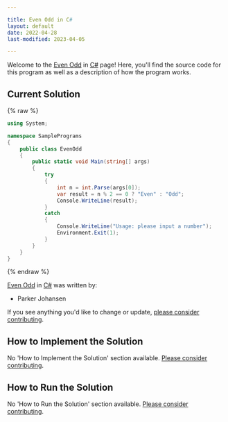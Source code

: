 ```yaml
---

title: Even Odd in C#
layout: default
date: 2022-04-28
last-modified: 2023-04-05

---
```


Welcome to the [Even Odd](https://sampleprograms.io/projects/even-odd) in [C#](https://sampleprograms.io/languages/c-sharp) page! Here, you'll find the source code for this program as well as a description of how the program works.

## Current Solution

{% raw %}

```c#
using System;

namespace SamplePrograms
{
    public class EvenOdd
    {
        public static void Main(string[] args)
        {
            try
            {
                int n = int.Parse(args[0]);
                var result = n % 2 == 0 ? "Even" : "Odd";
                Console.WriteLine(result);
            }
            catch
            {
                Console.WriteLine("Usage: please input a number");
                Environment.Exit(1);
            }
        }
    }
}
```

{% endraw %}

[Even Odd](https://sampleprograms.io/projects/even-odd) in [C#](https://sampleprograms.io/languages/c-sharp) was written by:

- Parker Johansen

If you see anything you'd like to change or update, [please consider contributing](https://github.com/TheRenegadeCoder/sample-programs).

## How to Implement the Solution

No 'How to Implement the Solution' section available. [Please consider contributing](https://github.com/TheRenegadeCoder/sample-programs-website).

## How to Run the Solution

No 'How to Run the Solution' section available. [Please consider contributing](https://github.com/TheRenegadeCoder/sample-programs-website).